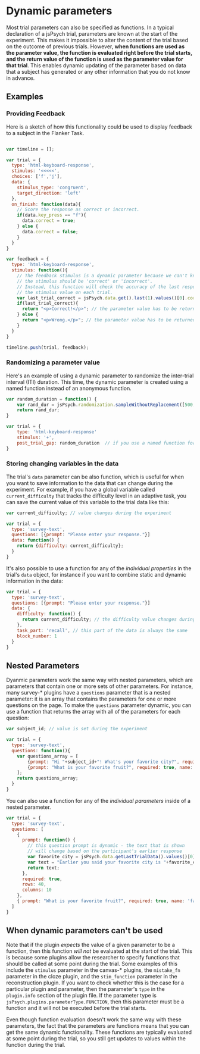 # Dynamic parameters

Most trial parameters can also be specified as functions. In a typical declaration of a jsPsych trial, parameters are known at the start of the experiment. This makes it impossible to alter the content of the trial based on the outcome of previous trials. However, **when functions are used as the parameter value, the function is evaluated right before the trial starts, and the return value of the function is used as the parameter value for that trial**. This enables dynamic updating of the parameter based on data that a subject has generated or any other information that you do not know in advance.

## Examples

### Providing Feedback

Here is a sketch of how this functionality could be used to display feedback to a subject in the Flanker Task.

```javascript

var timeline = [];

var trial = {
  type: 'html-keyboard-response',
  stimulus: '<<<<<',
  choices: ['f','j'],
  data: {
    stimulus_type: 'congruent',
    target_direction: 'left'
  },
  on_finish: function(data){
    // Score the response as correct or incorrect.
    if(data.key_press == "f"){
      data.correct = true;
    } else {
      data.correct = false; 
    }
  }
}

var feedback = {
  type: 'html-keyboard-response',
  stimulus: function(){
    // The feedback stimulus is a dynamic parameter because we can't know in advance whether
    // the stimulus should be 'correct' or 'incorrect'.
    // Instead, this function will check the accuracy of the last response and use that information to set
    // the stimulus value on each trial.
    var last_trial_correct = jsPsych.data.get().last(1).values()[0].correct;
    if(last_trial_correct){
      return "<p>Correct!</p>"; // the parameter value has to be returned from the function
    } else {
      return "<p>Wrong.</p>"; // the parameter value has to be returned from the function
    }
  }
}

timeline.push(trial, feedback);

```

### Randomizing a parameter value

Here's an example of using a dynamic parameter to randomize the inter-trial interval (ITI) duration. This time, the dynamic parameter is created using a named function instead of an anonymous function.

```js
var random_duration = function() {
    var rand_dur = jsPsych.randomization.sampleWithoutReplacement([500,600,700,800],1)[0];
    return rand_dur;
}

var trial = {
    type: 'html-keyboard-response'
    stimulus: '+',
    post_trial_gap: random_duration  // if you use a named function for a dynamic parameter, then just use the function name (without parentheses after it)
}
```

### Storing changing variables in the data

The trial's `data` parameter can be also function, which is useful for when you want to save information to the data that can change during the experiment. For example, if you have a global variable called `current_difficulty` that tracks the difficulty level in an adaptive task, you can save the current value of this variable to the trial data like this:

```js
var current_difficulty; // value changes during the experiment

var trial = {
  type: 'survey-text',
  questions: [{prompt: "Please enter your response."}]
  data: function() { 
    return {difficulty: current_difficulty}; 
  }
}
```

It's also possible to use a function for any of the _individual properties_ in the trial's `data` object, for instance if you want to combine static and dynamic information in the data:

```js
var trial = {
  type: 'survey-text',
  questions: [{prompt: "Please enter your response."}]
  data: {
    difficulty: function() { 
      return current_difficulty; // the difficulty value changes during the experiment
    },
    task_part: 'recall', // this part of the data is always the same
    block_number: 1
  }
}
```

## Nested Parameters

Dyanmic parameters work the same way with nested parameters, which are parameters that contain one or more sets of other parameters. For instance, many survey-* plugins have a `questions` parameter that is a nested parameter: it is an array that contains the parameters for one or more questions on the page. To make the `questions` parameter dynamic, you can use a function that returns the array with all of the parameters for each question:

```js
var subject_id; // value is set during the experiment

var trial = {
  type: 'survey-text',
  questions: function(){
    var questions_array = [ 
        {prompt: "Hi "+subject_id+"! What's your favorite city?", required: true, name: 'fav_city'},
        {prompt: "What is your favorite fruit?", required: true, name: 'fav_fruit'},
    ];
    return questions_array;
  }
}
```

You can also use a function for any of the _individual parameters_ inside of a nested parameter.

```js
var trial = {
  type: 'survey-text',
  questions: [
    { 
      prompt: function() {  
        // this question prompt is dynamic - the text that is shown 
        // will change based on the participant's earlier response
        var favorite_city = jsPsych.data.getLastTrialData().values()[0].response.fav_city;
        var text = "Earlier you said your favorite city is "+favorite_city+". What do you like most about "+favorite_city+"?"
        return text;
      }, 
      required: true,
      rows: 40,
      columns: 10
    },
    { prompt: "What is your favorite fruit?", required: true, name: 'fav_fruit' }
  ]
}
```
## When dynamic parameters can't be used

Note that if the plugin *expects* the value of a given parameter to be a function, then this function *will not* be evaluated at the start of the trial. This is because some plugins allow the researcher to specify functions that should be called at some point during the trial. Some examples of this include the `stimulus` parameter in the canvas-* plugins, the `mistake_fn` parameter in the cloze plugin, and the `stim_function` parameter in the reconstruction plugin. If you want to check whether this is the case for a particular plugin and parameter, then the parameter's `type` in the `plugin.info` section of the plugin file. If the parameter type is `jsPsych.plugins.parameterType.FUNCTION`, then this parameter must be a function and it will not be executed before the trial starts. 

Even though function evaluation doesn't work the same way with these parameters, the fact that the parameters are functions means that you can get the same dynamic functionality. These functions are typically evaluated at some point during the trial, so you still get updates to values within the function during the trial.